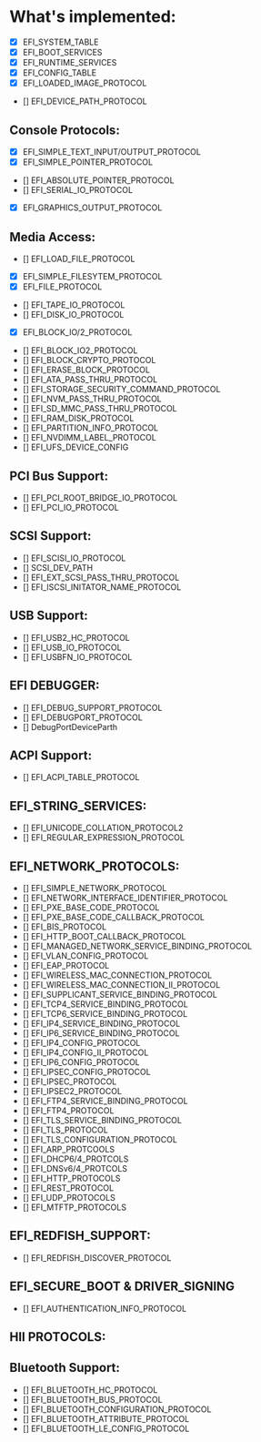 # What's implemented:

- [x] EFI_SYSTEM_TABLE
- [x] EFI_BOOT_SERVICES
- [x] EFI_RUNTIME_SERVICES
- [x] EFI_CONFIG_TABLE
- [x] EFI_LOADED_IMAGE_PROTOCOL
- [] EFI_DEVICE_PATH_PROTOCOL



## Console Protocols:

- [x] EFI_SIMPLE_TEXT_INPUT/OUTPUT_PROTOCOL
- [x] EFI_SIMPLE_POINTER_PROTOCOL
- [] EFI_ABSOLUTE_POINTER_PROTOCOL
- [] EFI_SERIAL_IO_PROTOCOL
- [x] EFI_GRAPHICS_OUTPUT_PROTOCOL

## Media Access:
- [] EFI_LOAD_FILE_PROTOCOL
- [x] EFI_SIMPLE_FILESYTEM_PROTOCOL
- [x] EFI_FILE_PROTOCOL
- [] EFI_TAPE_IO_PROTOCOL
- [] EFI_DISK_IO_PROTOCOL
- [x] EFI_BLOCK_IO/2_PROTOCOL
- [] EFI_BLOCK_IO2_PROTOCOL
- [] EFI_BLOCK_CRYPTO_PROTOCOL
- [] EFI_ERASE_BLOCK_PROTOCOL
- [] EFI_ATA_PASS_THRU_PROTOCOL
- [] EFI_STORAGE_SECURITY_COMMAND_PROTOCOL
- [] EFI_NVM_PASS_THRU_PROTOCOL
- [] EFI_SD_MMC_PASS_THRU_PROTOCOL
- [] EFI_RAM_DISK_PROTOCOL
- [] EFI_PARTITION_INFO_PROTOCOL
- [] EFI_NVDIMM_LABEL_PROTOCOL
- [] EFI_UFS_DEVICE_CONFIG


## PCI Bus Support:
- [] EFI_PCI_ROOT_BRIDGE_IO_PROTOCOL
- [] EFI_PCI_IO_PROTOCOL


## SCSI Support:
- [] EFI_SCISI_IO_PROTOCOL
- [] SCSI_DEV_PATH
- [] EFI_EXT_SCSI_PASS_THRU_PROTOCOL
- [] EFI_ISCSI_INITATOR_NAME_PROTOCOL


## USB Support:
- [] EFI_USB2_HC_PROTOCOL
- [] EFI_USB_IO_PROTOCOL
- [] EFI_USBFN_IO_PROTOCOL

## EFI DEBUGGER:
- [] EFI_DEBUG_SUPPORT_PROTOCOL
- [] EFI_DEBUGPORT_PROTOCOL
- [] DebugPortDeviceParth

## ACPI Support:
- [] EFI_ACPI_TABLE_PROTOCOL

## EFI_STRING_SERVICES:
- [] EFI_UNICODE_COLLATION_PROTOCOL2
- [] EFI_REGULAR_EXPRESSION_PROTOCOL

## EFI_NETWORK_PROTOCOLS:
- [] EFI_SIMPLE_NETWORK_PROTOCOL
- [] EFI_NETWORK_INTERFACE_IDENTIFIER_PROTOCOL
- [] EFI_PXE_BASE_CODE_PROTOCOL
- [] EFI_PXE_BASE_CODE_CALLBACK_PROTOCOL
- [] EFI_BIS_PROTOCOL
- [] EFI_HTTP_BOOT_CALLBACK_PROTOCOL
- [] EFI_MANAGED_NETWORK_SERVICE_BINDING_PROTOCOL
- [] EFI_VLAN_CONFIG_PROTOCOL
- [] EFI_EAP_PROTOCOL
- [] EFI_WIRELESS_MAC_CONNECTION_PROTOCOL
- [] EFI_WIRELESS_MAC_CONNECTION_II_PROTOCOL
- [] EFI_SUPPLICANT_SERVICE_BINDING_PROTOCOL
- [] EFI_TCP4_SERVICE_BINDING_PROTOCOL
- [] EFI_TCP6_SERVICE_BINDING_PROTOCOL
- [] EFI_IP4_SERVICE_BINDING_PROTOCOL
- [] EFI_IP6_SERVICE_BINDING_PROTOCOL
- [] EFI_IP4_CONFIG_PROTOCOL
- [] EFI_IP4_CONFIG_II_PROTOCOL
- [] EFI_IP6_CONFIG_PROTOCOL
- [] EFI_IPSEC_CONFIG_PROTOCOL
- [] EFI_IPSEC_PROTOCOL
- [] EFI_IPSEC2_PROTOCOL
- [] EFI_FTP4_SERVICE_BINDING_PROTOCOL
- [] EFI_FTP4_PROTOCOL
- [] EFI_TLS_SERVICE_BINDING_PROTOCOL
- [] EFI_TLS_PROTOCOL
- [] EFI_TLS_CONFIGURATION_PROTOCOL
- [] EFI_ARP_PROTCOOLS
- [] EFI_DHCP6/4_PROTCOLS
- [] EFI_DNSv6/4_PROTCOLS
- [] EFI_HTTP_PROTOCOLS
- [] EFI_REST_PROTOCOL
- [] EFI_UDP_PROTOCOLS
- [] EFI_MTFTP_PROTOCOLS


## EFI_REDFISH_SUPPORT:
- [] EFI_REDFISH_DISCOVER_PROTOCOL


## EFI_SECURE_BOOT & DRIVER_SIGNING
- [] EFI_AUTHENTICATION_INFO_PROTOCOL

## HII PROTOCOLS:

## Bluetooth Support:
- [] EFI_BLUETOOTH_HC_PROTOCOL
- [] EFI_BLUETOOTH_BUS_PROTOCOL
- [] EFI_BLUETOOTH_CONFIGURATION_PROTOCOL
- [] EFI_BLUETOOTH_ATTRIBUTE_PROTOCOL
- [] EFI_BLUETOOTH_LE_CONFIG_PROTOCOL


